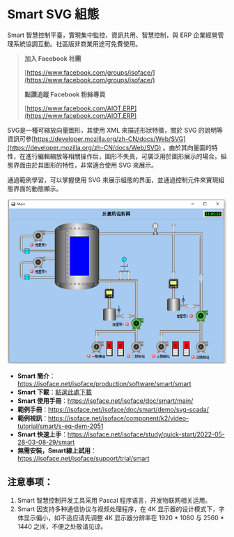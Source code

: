 # Smart SVG 組態

Smart 智慧控制平臺，實現集中監控、資訊共用、智慧控制，與 ERP 企業經營管理系統協調互動。社區版非商業用途可免費使用。

> **加入 Facebook 社團**
>
> [https://www.facebook.com/groups/isoface/](https://www.facebook.com/groups/isoface/)
> 
> **點讚追蹤 Facebook 粉絲專頁**
> 
> [https://www.facebook.com/AIOT.ERP](https://www.facebook.com/AIOT.ERP)

SVG是一種可縮放向量圖形，其使用 XML 來描述形狀特徵，關於 SVG 的說明等資訊可參[https://developer.mozilla.org/zh-CN/docs/Web/SVG](https://developer.mozilla.org/zh-CN/docs/Web/SVG) 。由於其向量圖的特性，在進行編輯縮放等相關操作后，圖形不失真，可廣泛用於圖形展示的場合。組態界面由於其圖形的特性，非常適合使用 SVG 來展示。

通過範例學習，可以掌握使用 SVG 來展示組態的界面，並通過控制元件來實現組態界面的動態顯示。

![](images/s-eq-dem-2051_svgscada_cht_m.png)

* **Smart 簡介**：https://isoface.net/isoface/production/software/smart/smart
* **Smart 下載**：[點選此處下載](https://github.com/isoface-iot/Smart/releases/latest)
* **Smart 使用手冊**：https://isoface.net/isoface/doc/smart/main/
* **範例手冊**：https://isoface.net/isoface/doc/smart/demo/svg-scada/
* **範例視訊**：https://isoface.net/isoface/component/k2/video-tutorial/smart/s-eq-dem-2051
* **Smart 快速上手**：https://isoface.net/isoface/study/quick-start/2022-05-28-03-08-29/smart
* **無需安裝，Smart線上試用**：https://isoface.net/isoface/support/trial/smart

## 注意事项：
1. Smart 智慧控制开发工具采用 Pascal 程序语言，开发物联网相关运用。
2. Smart 因支持多种通信协议与视频处理程序，在 4K 显示器的设计模式下，字体显示偏小，如不适应请先调整 4K 显示器分辨率在 1920 * 1080 与 2560 * 1440 之间，不便之处敬请见谅。
